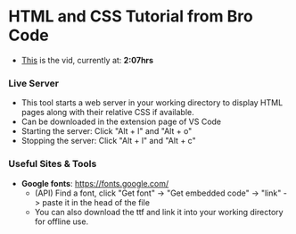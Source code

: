 # HTML and CSS Tutorial from Bro Code

- [This](https://www.youtube.com/watch?v=HGTJBPNC-Gw) is the vid, currently at: **2:07hrs**

### Live Server
- This tool starts a web server in your working directory to display HTML pages
along with their relative CSS if available.
- Can be downloaded in the extension page of VS Code
- Starting the server: Click "Alt + l" and "Alt + o"
- Stopping the server: Click "Alt + l" and "Alt + c"

### Useful Sites & Tools
- **Google fonts**: https://fonts.google.com/
    - (API) Find a font, click "Get font" -> "Get embedded code" -> "link"
    -> paste it in the head of the file
    - You can also download the ttf and link it into your working directory for
    offline use.
